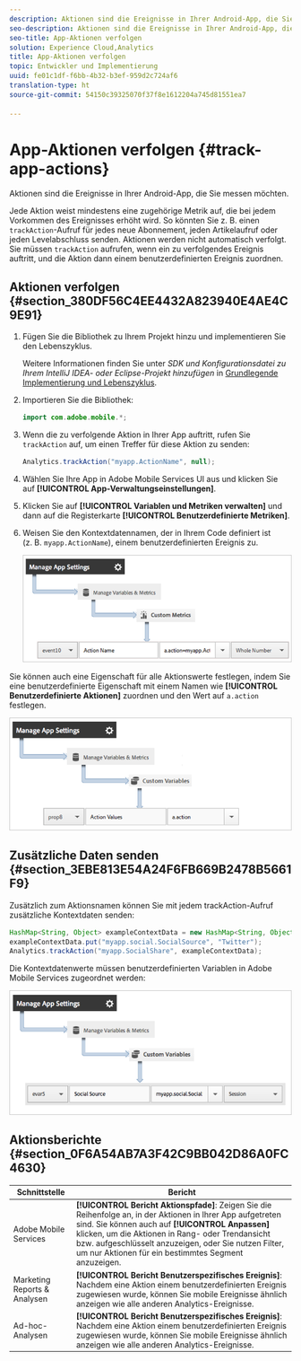 ```yaml
---
description: Aktionen sind die Ereignisse in Ihrer Android-App, die Sie messen möchten.
seo-description: Aktionen sind die Ereignisse in Ihrer Android-App, die Sie messen möchten.
seo-title: App-Aktionen verfolgen
solution: Experience Cloud,Analytics
title: App-Aktionen verfolgen
topic: Entwickler und Implementierung
uuid: fe01c1df-f6bb-4b32-b3ef-959d2c724af6
translation-type: ht
source-git-commit: 54150c39325070f37f8e1612204a745d81551ea7

---
```



# App-Aktionen verfolgen {#track-app-actions}

Aktionen sind die Ereignisse in Ihrer Android-App, die Sie messen möchten.

Jede Aktion weist mindestens eine zugehörige Metrik auf, die bei jedem Vorkommen des Ereignisses erhöht wird. So könnten Sie z. B. einen `trackAction`-Aufruf für jedes neue Abonnement, jeden Artikelaufruf oder jeden Levelabschluss senden. Aktionen werden nicht automatisch verfolgt. Sie müssen `trackAction` aufrufen, wenn ein zu verfolgendes Ereignis auftritt, und die Aktion dann einem benutzerdefinierten Ereignis zuordnen.

## Aktionen verfolgen {#section_380DF56C4EE4432A823940E4AE4C9E91}

1. Fügen Sie die Bibliothek zu Ihrem Projekt hinzu und implementieren Sie den Lebenszyklus.

   Weitere Informationen finden Sie unter *SDK und Konfigurationsdatei zu Ihrem IntelliJ IDEA- oder Eclipse-Projekt hinzufügen* in [Grundlegende Implementierung und Lebenszyklus](/help/android/getting-started/dev-qs.md).

1. Importieren Sie die Bibliothek:

   ```java
   import com.adobe.mobile.*;
   ```

1. Wenn die zu verfolgende Aktion in Ihrer App auftritt, rufen Sie `trackAction` auf, um einen Treffer für diese Aktion zu senden:

   ```java
   Analytics.trackAction("myapp.ActionName", null);
   ```

1. Wählen Sie Ihre App in Adobe Mobile Services UI aus und klicken Sie auf **[!UICONTROL App-Verwaltungseinstellungen]**.
1. Klicken Sie auf **[!UICONTROL Variablen und Metriken verwalten]** und dann auf die Registerkarte **[!UICONTROL Benutzerdefinierte Metriken]**.

1. Weisen Sie den Kontextdatennamen, der in Ihrem Code definiert ist (z. B. `myapp.ActionName`), einem benutzerdefinierten Ereignis zu.

   ![](assets/map-event-context-data.png)

Sie können auch eine Eigenschaft für alle Aktionswerte festlegen, indem Sie eine benutzerdefinierte Eigenschaft mit einem Namen wie **[!UICONTROL Benutzerdefinierte Aktionen]** zuordnen und den Wert auf `a.action` festlegen.

![](assets/map-custom-prop.png)

## Zusätzliche Daten senden {#section_3EBE813E54A24F6FB669B2478B5661F9}

Zusätzlich zum Aktionsnamen können Sie mit jedem trackAction-Aufruf zusätzliche Kontextdaten senden:

```java
HashMap<String, Object> exampleContextData = new HashMap<String, Object>(); 
exampleContextData.put("myapp.social.SocialSource", "Twitter"); 
Analytics.trackAction("myapp.SocialShare", exampleContextData);
```

Die Kontextdatenwerte müssen benutzerdefinierten Variablen in Adobe Mobile Services zugeordnet werden:

![](assets/map-variable-context-action.png)

## Aktionsberichte {#section_0F6A54AB7A3F42C9BB042D86A0FC4630}

| Schnittstelle | Bericht |
|--- |--- |
| Adobe Mobile Services | **[!UICONTROL Bericht Aktionspfade]**:  Zeigen Sie die Reihenfolge an, in der Aktionen in Ihrer App aufgetreten sind. Sie können auch auf **[!UICONTROL Anpassen]** klicken, um die Aktionen in Rang- oder Trendansicht bzw. aufgeschlüsselt anzuzeigen, oder Sie nutzen Filter, um nur Aktionen für ein bestimmtes Segment anzuzeigen. |
| Marketing Reports &amp; Analysen | **[!UICONTROL Bericht Benutzerspezifisches Ereignis]**:  Nachdem eine Aktion einem benutzerdefinierten Ereignis zugewiesen wurde, können Sie mobile Ereignisse ähnlich anzeigen wie alle anderen Analytics-Ereignisse. |
| Ad-hoc-Analysen | **[!UICONTROL Bericht Benutzerspezifisches Ereignis]**:  Nachdem eine Aktion einem benutzerdefinierten Ereignis zugewiesen wurde, können Sie mobile Ereignisse ähnlich anzeigen wie alle anderen Analytics-Ereignisse. |

